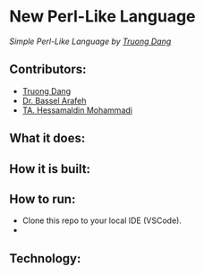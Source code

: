 # New Perl-Like Language
*Simple Perl-Like Language by [Truong Dang](https://youtu.be/WhOarQhY8FI)*

## Contributors:
- [Truong Dang](https://www.linkedin.com/in/2dt/)
- [Dr. Bassel Arafeh](https://scholar.google.com/citations?user=JYGNtvIAAAAJ&hl=en)
- [TA. Hessamaldin Mohammadi](https://www.linkedin.com/in/hessam-mohammadi-a3633976/)

## What it does:

## How it is built:

## How to run:
- Clone this repo to your local IDE (VSCode).
- 

## Technology: 
